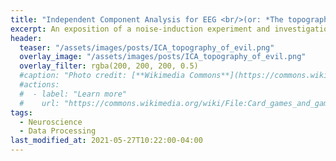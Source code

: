 ```yaml
---
title: "Independent Component Analysis for EEG <br/>(or: *The topography of evil*)"
excerpt: An exposition of a noise-induction experiment and investigation of common EEG noise components using MNE-Python.
header:
  teaser: "/assets/images/posts/ICA_topography_of_evil.png"
  overlay_image: "/assets/images/posts/ICA_topography_of_evil.png"
  overlay_filter: rgba(200, 200, 200, 0.5)
  #caption: "Photo credit: [**Wikimedia Commons**](https://commons.wikimedia.org/wiki/)"
  #actions:
  #  - label: "Learn more"
  #    url: "https://commons.wikimedia.org/wiki/File:Card_games_and_game_tokens_01.jpg"
tags:
  - Neuroscience
  - Data Processing
last_modified_at: 2021-05-27T10:22:00-04:00
---
```


<style>
iframe{height:30520px !important;}
</style>

<script src="https://gist.github.com/DiGyt/cd6c9765aa0c73e9d69e86c4acbda850.js"></script>
